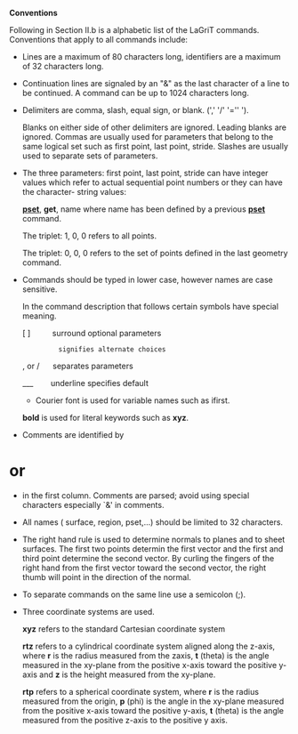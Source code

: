 
**Conventions**

Following in Section II.b is a alphabetic list of the LaGriT commands.
Conventions that apply to all commands include:

- Lines are a maximum of 80 characters long, identifiers are a
maximum of 32 characters long.
- Continuation lines are signaled by an "&" as the last character of
a line to be continued. A command can be up to 1024 characters long.

- Delimiters are comma, slash, equal sign, or blank. (',' '/' '=''
').

  Blanks on either side of other delimiters are ignored. Leading blanks
  are ignored. Commas are usually used for parameters that belong to the
  same logical set such as first point, last point, stride. Slashes are
  usually used to separate sets of parameters.

- The three parameters: first point, last point, stride can have
integer values which refer to actual sequential point numbers or they
can have the character- string values:

  **[pset](commands/PSET.md)**, **get**, name where name has been
  defined by a previous **[pset](commands/PSET.md)** command.

  The triplet: 1, 0, 0 refers to all points.

  The triplet: 0, 0, 0 refers to the set of points defined in the last
  geometry command.

- Commands should be typed in lower case, however names are case
sensitive.

  In the command description that follows certain symbols have special
  meaning.

  [ ]          surround optional parameters

               signifies alternate choices

  , or /      separates parameters

  \_\_\_        underline specifies default

  - Courier font is used for variable names such as ifirst.

  **bold** is used for literal keywords such as **xyz**.

- Comments are identified by 
# or 
* in the first column. Comments are
parsed; avoid using special characters especially 
`&' in comments.

- All names ( surface, region, pset,...) should be limited to 32
characters.

- The right hand rule is used to determine normals to planes and to
sheet surfaces. The first two points determin the first vector and the
first and third point determine the second vector. By curling the
fingers of the right hand from the first vector toward the second
vector, the right thumb will point in the direction of the normal.

- To separate commands on the same line use a semicolon (;).

- Three coordinate systems are used.

  **xyz** refers to the standard Cartesian coordinate system

  **rtz** refers to a cylindrical coordinate system aligned along the
  z-axis, where **r** is the radius measured from the zaxis, **t** (theta)
  is the angle measured in the xy-plane from the positive x-axis toward
  the positive y-axis and **z** is the height measured from the xy-plane.

  **rtp** refers to a spherical coordinate system, where **r** is the
  radius measured from the origin, **p** (phi) is the angle in the
  xy-plane measured from the positive x-axis toward the positive y-axis,
  **t** (theta) is the angle measured from the positive z-axis to the
  positive y axis.
